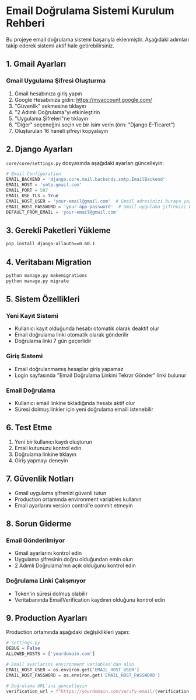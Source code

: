 # Email Doğrulama Sistemi Kurulum Rehberi

Bu projeye email doğrulama sistemi başarıyla eklenmiştir. Aşağıdaki adımları takip ederek sistemi aktif hale getirebilirsiniz.

## 1. Gmail Ayarları

### Gmail Uygulama Şifresi Oluşturma
1. Gmail hesabınıza giriş yapın
2. Google Hesabınıza gidin: https://myaccount.google.com/
3. "Güvenlik" sekmesine tıklayın
4. "2 Adımlı Doğrulama"yı etkinleştirin
5. "Uygulama Şifreleri"ne tıklayın
6. "Diğer" seçeneğini seçin ve bir isim verin (örn: "Django E-Ticaret")
7. Oluşturulan 16 haneli şifreyi kopyalayın

## 2. Django Ayarları

`core/core/settings.py` dosyasında aşağıdaki ayarları güncelleyin:

```python
# Email Configuration
EMAIL_BACKEND = 'django.core.mail.backends.smtp.EmailBackend'
EMAIL_HOST = 'smtp.gmail.com'
EMAIL_PORT = 587
EMAIL_USE_TLS = True
EMAIL_HOST_USER = 'your-email@gmail.com'  # Gmail adresinizi buraya yazın
EMAIL_HOST_PASSWORD = 'your-app-password'  # Gmail uygulama şifrenizi buraya yazın
DEFAULT_FROM_EMAIL = 'your-email@gmail.com'
```

## 3. Gerekli Paketleri Yükleme

```bash
pip install django-allauth==0.60.1
```

## 4. Veritabanı Migration

```bash
python manage.py makemigrations
python manage.py migrate
```

## 5. Sistem Özellikleri

### Yeni Kayıt Sistemi
- Kullanıcı kayıt olduğunda hesabı otomatik olarak deaktif olur
- Email doğrulama linki otomatik olarak gönderilir
- Doğrulama linki 7 gün geçerlidir

### Giriş Sistemi
- Email doğrulanmamış hesaplar giriş yapamaz
- Login sayfasında "Email Doğrulama Linkini Tekrar Gönder" linki bulunur

### Email Doğrulama
- Kullanıcı email linkine tıkladığında hesabı aktif olur
- Süresi dolmuş linkler için yeni doğrulama emaili istenebilir

## 6. Test Etme

1. Yeni bir kullanıcı kaydı oluşturun
2. Email kutunuzu kontrol edin
3. Doğrulama linkine tıklayın
4. Giriş yapmayı deneyin

## 7. Güvenlik Notları

- Gmail uygulama şifrenizi güvenli tutun
- Production ortamında environment variables kullanın
- Email ayarlarını version control'e commit etmeyin

## 8. Sorun Giderme

### Email Gönderilmiyor
- Gmail ayarlarını kontrol edin
- Uygulama şifresinin doğru olduğundan emin olun
- 2 Adımlı Doğrulama'nın açık olduğunu kontrol edin

### Doğrulama Linki Çalışmıyor
- Token'ın süresi dolmuş olabilir
- Veritabanında EmailVerification kaydının olduğunu kontrol edin

## 9. Production Ayarları

Production ortamında aşağıdaki değişiklikleri yapın:

```python
# settings.py
DEBUG = False
ALLOWED_HOSTS = ['yourdomain.com']

# Email ayarlarını environment variables'dan alın
EMAIL_HOST_USER = os.environ.get('EMAIL_HOST_USER')
EMAIL_HOST_PASSWORD = os.environ.get('EMAIL_HOST_PASSWORD')

# Doğrulama URL'ini güncelleyin
verification_url = f"https://yourdomain.com/verify-email/{verification.token}/"
``` 
